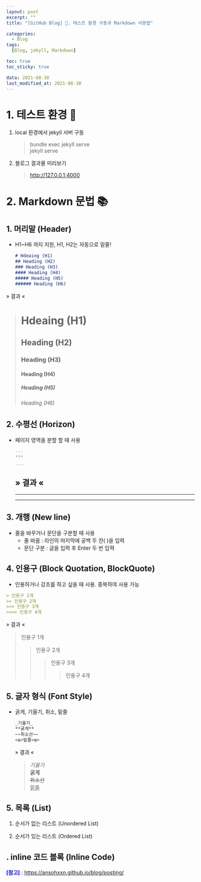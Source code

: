 ```yaml
---
layout: post
excerpt: ""
title: "[GitHub Blog] 📂. 테스트 환경 구동과 Markdown 사용법"

categories:
  - Blog
tags:
  [Blog, jekyll, Markdown]

toc: true
toc_sticky: true

data: 2021-08-30
last_modified_at: 2021-08-30
---
```


# 1. 테스트 환경 🥼
1. local 환경에서 jekyll 서버 구동
    > bundle exec jekyll serve  
    > jekyll serve

2. 블로그 결과물 미리보기
    > http://127.0.0.1:4000


# 2. Markdown 문법 📚
## 1. 머리말 (Header)
* H1~H6 까지 지원, H1, H2는 자동으로 밑줄!
  ```markdown
  # Hdeaing (H1)
  ## Heading (H2)
  ### Heading (H3)
  #### Heading (H4)
  ##### Heading (H5)
  ###### Heading (H6)
  ```
» 결과 «
  > # Hdeaing (H1)
  > ## Heading (H2)
  > ### Heading (H3)
  > #### Heading (H4)
  > ##### Heading (H5)
  > ###### Heading (H6)

## 2. 수평선 (Horizon)
* 페이지 영역을 분할 할 때 사용
  ```markdown
  ---
  ***
  ___
  ```
  » 결과 «  
  ---
  ***
  ___


## 3. 개행 (New line)
* 줄을 바꾸거나 문단을 구분할 때 사용
  * 줄 바꿈 : 라인의 마지막에 공백 두 칸(  )을 입력  
  * 문단 구분 : 글을 입력 후 Enter 두 번 입력


## 4. 인용구 (Block Quotation, BlockQuote)
* 인용하거나 강조를 하고 싶을 때 사용. 중복하여 사용 가능
```markdown
> 인용구 1개 
>> 인용구 2개 
>>> 인용구 3개 
>>>> 인용구 4개 
```
  » 결과 «  
  > 인용구 1개 
  >> 인용구 2개 
  >>> 인용구 3개 
  >>>> 인용구 4개


## 5. 글자 형식 (Font Style)
* 굵게, 기울기, 취소, 밑줄
  ```markdown
  _기울기_
  **굵게**
  ~~취소선~~
  <u>밑줄<u>
  ```
  » 결과 «
  > _기울기_  
  > **굵게**  
  > ~~취소선~~  
  ><u>밑줄</u>  


## 5. 목록 (List)
1. 순서가 없는 리스트 (Unordered List)  

2. 순서가 있는 리스트 (Ordered List)

## . inline 코드 블록 (Inline Code)
<span style="color:blue">**[참고]** : https://ansohxxn.github.io/blog/posting/</span>

